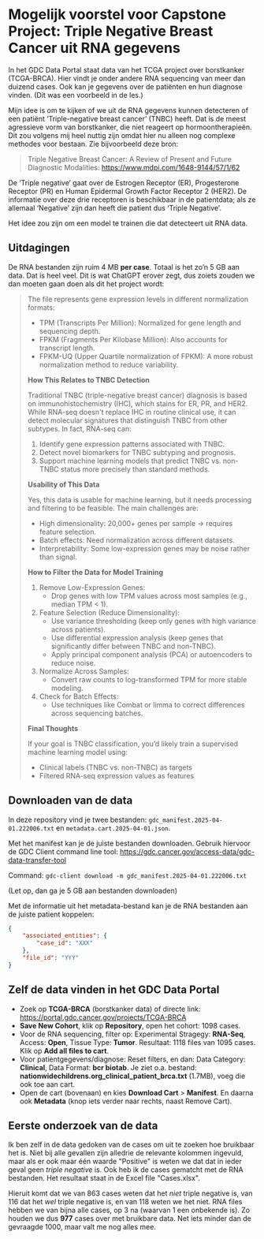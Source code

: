 # Mogelijk voorstel voor Capstone Project: Triple Negative Breast Cancer uit RNA gegevens

In het GDC Data Portal staat data van het TCGA project over borstkanker (TCGA-BRCA). Hier vindt je onder andere RNA sequencing van meer dan duizend cases. Ook kan je gegevens over de patiënten en hun diagnose vinden. (Dit was een voorbeeld in de les.)

Mijn idee is om te kijken of we uit de RNA gegevens kunnen detecteren of een patiënt ‘Triple-negative breast cancer’ (TNBC) heeft. Dat is de meest agressieve vorm van borstkanker, die niet reageert op hormoontherapieën. Dit zou volgens mij heel nuttig zijn omdat hier nu alleen nog complexe methodes voor bestaan. Zie bijvoorbeeld deze bron:
> Triple Negative Breast Cancer: A Review of Present and Future Diagnostic Modalities: https://www.mdpi.com/1648-9144/57/1/62
 
De ‘Triple negative’ gaat over de Estrogen Receptor (ER), Progesterone Receptor (PR) en Human Epidermal Growth Factor Receptor 2 (HER2). De informatie over deze drie receptoren is beschikbaar in de patientdata; als ze allemaal ‘Negative’ zijn dan heeft die patient dus ‘Triple Negative’.

Het idee zou zijn om een model te trainen die dat detecteert uit RNA data.

## Uitdagingen

De RNA bestanden zijn ruim 4 MB **per case**. Totaal is het zo’n 5 GB aan data. Dat is heel veel. Dit is wat ChatGPT erover zegt, dus zoiets zouden we dan moeten gaan doen als dit het project wordt:

> The file represents gene expression levels in different normalization formats:
> - TPM (Transcripts Per Million): Normalized for gene length and sequencing depth.
> - FPKM (Fragments Per Kilobase Million): Also accounts for transcript length.
> - FPKM-UQ (Upper Quartile normalization of FPKM): A more robust normalization method to reduce variability.
>
> **How This Relates to TNBC Detection**
> 
> Traditional TNBC (triple-negative breast cancer) diagnosis is based on immunohistochemistry (IHC), which stains for ER, PR, and HER2. While RNA-seq doesn't replace IHC in routine clinical use, it can detect molecular signatures that distinguish TNBC from other subtypes. In fact, RNA-seq can:
> 1.	Identify gene expression patterns associated with TNBC.
> 2.	Detect novel biomarkers for TNBC subtyping and prognosis.
> 3.	Support machine learning models that predict TNBC vs. non-TNBC status more precisely than standard methods.
> 
>  **Usability of This Data**
> 
> Yes, this data is usable for machine learning, but it needs processing and filtering to be feasible. The main challenges are:
> 
> - High dimensionality: 20,000+ genes per sample → requires feature selection.
> - Batch effects: Need normalization across different datasets.
> - Interpretability: Some low-expression genes may be noise rather than signal.
> 
> **How to Filter the Data for Model Training**
> 
> 1. Remove Low-Expression Genes:
>    - Drop genes with low TPM values across most samples (e.g., median TPM < 1).
> 2. Feature Selection (Reduce Dimensionality):
>    - Use variance thresholding (keep only genes with high variance across patients).
>    - Use differential expression analysis (keep genes that significantly differ between TNBC and non-TNBC).
>    - Apply principal component analysis (PCA) or autoencoders to reduce noise.
> 3. Normalize Across Samples:
>    - Convert raw counts to log-transformed TPM for more stable modeling.
> 4. Check for Batch Effects:
>    - Use techniques like Combat or limma to correct differences across sequencing batches.
>
> **Final Thoughts**
> 
> If your goal is TNBC classification, you’d likely train a supervised machine learning model using:
> - Clinical labels (TNBC vs. non-TNBC) as targets
> - Filtered RNA-seq expression values as features


## Downloaden van de data

In deze repository vind je twee bestanden: `gdc_manifest.2025-04-01.222006.txt` en `metadata.cart.2025-04-01.json`.

Met het manifest kan je de juiste bestanden downloaden. Gebruik hiervoor de GDC Client command line tool: https://gdc.cancer.gov/access-data/gdc-data-transfer-tool

Command: `gdc-client download -m gdc_manifest.2025-04-01.222006.txt` 

(Let op, dan ga je 5 GB aan bestanden downloaden)

Met de informatie uit het metadata-bestand kan je de RNA bestanden aan de juiste patient koppelen:

````JSON
{
    "associated_entities": {
        "case_id": "XXX"
    },
    "file_id": "YYY"
}
````

## Zelf de data vinden in het GDC Data Portal

- Zoek op **TCGA-BRCA** (borstkanker data) of directe link: https://portal.gdc.cancer.gov/projects/TCGA-BRCA
- **Save New Cohort**, klik op **Repository**, open het cohort: 1098 cases.
- Voor de RNA sequencing, filter op: Experimental Stragegy: **RNA-Seq**, Access: **Open**, Tissue Type: **Tumor**. Resultaat: 1118 files van 1095 cases. Klik op **Add all files to cart**.
- Voor patientgegevens/diagnose: Reset filters, en dan: Data Category: **Clinical**, Data Format: **bcr biotab**. Je ziet o.a. bestand: **nationwidechildrens.org_clinical_patient_brca.txt** (1.7MB), voeg die ook toe aan cart.
- Open de cart (bovenaan) en kies **Download Cart** > **Manifest**. En daarna ook **Metadata** (knop iets verder naar rechts, naast Remove Cart).



## Eerste onderzoek van de data

Ik ben zelf in de data gedoken van de cases om uit te zoeken hoe bruikbaar het is. Niet bij alle gevallen zijn alledrie de relevante kolommen ingevuld, maar als er ook maar één waarde "Positive" is weten we dat dat in ieder geval geen _triple negative_ is. Ook heb ik de cases gematcht met de RNA bestanden. Het resultaat staat in de Excel file "Cases.xlsx".

Hieruit komt dat we van 863 cases weten dat het _niet_ triple negative is, van 116 dat het _wel_ triple negative is, en van 118 weten we het niet. RNA files hebben we van bijna alle cases, op 3 na (waarvan 1 een onbekende is). Zo houden we dus **977** cases over met bruikbare data. Net iets minder dan de gevraagde 1000, maar valt me nog alles mee.